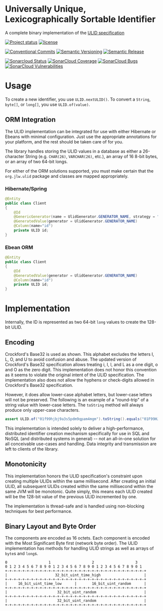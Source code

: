 # Universally Unique, Lexicographically Sortable Identifier

A complete binary implementation of the [ULID specification](https://github.com/ulid/spec)

[![Project status](https://img.shields.io/github/release/jlwagner12/ulid.svg)](https://github.com/jlwagner12/ulid/releases/latest)
[![license](https://img.shields.io/github/license/jlwagner12/ulid.svg)](https://github.com/jlwagner12/ulid/releases/latest)

[![Conventional Commits](https://camo.githubusercontent.com/74420c84a8cdfb2ed88abc162cde2dd9fc6dcf14f2ee0ec0779eb2cca98836e9/68747470733a2f2f696d672e736869656c64732e696f2f62616467652f436f6e76656e74696f6e616c253230436f6d6d6974732d312e302e302d79656c6c6f772e737667)](https://conventionalcommits.org/)
[![Semantic Versioning](https://img.shields.io/badge/semver-2.0.0-green)](https://semver.org/)
[![Semantic Release](https://img.shields.io/badge/%20%20%F0%9F%93%A6%F0%9F%9A%80-semantic--release-e10079.svg)](https://github.com/semantic-release/semantic-release)

[![Sonarcloud Status](https://sonarcloud.io/api/project_badges/measure?project=jlwagner12_ulid&metric=alert_status)](https://sonarcloud.io/dashboard?id=jlwagner12_ulid)
[![SonarCloud Coverage](https://sonarcloud.io/api/project_badges/measure?project=jlwagner12_ulid&metric=coverage)](https://sonarcloud.io/component_measures/metric/coverage/list?id=jlwagner12_ulid)
[![SonarCloud Bugs](https://sonarcloud.io/api/project_badges/measure?project=jlwagner12_ulid&metric=bugs)](https://sonarcloud.io/component_measures/metric/reliability_rating/list?id=jlwagner12_ulid)
[![SonarCloud Vulnerabilities](https://sonarcloud.io/api/project_badges/measure?project=jlwagner12_ulid&metric=vulnerabilities)](https://sonarcloud.io/component_measures/metric/security_rating/list?id=jlwagner12_ulid)

# Usage

To create a new identifier, you use `ULID.nextULID()`. To convert a `String`,
`byte[]`, or `long[]`, you use `ULID.of(value)`.

## ORM Integration

The ULID implementation can be integrated for use with either Hibernate or 
Ebeans with minimal configuration. Just use the appropriate annotations for your
platform, and the rest should be taken care of for you.

The library handles storing the ULID values in a database as either a
26-character String (e.g. `CHAR(26)`, `VARCHAR(26)`, etc.), an array of 16
8-bit bytes, or an array of two 64-bit longs.

For either of the ORM solutions supported, you must make certain that the
`org.jlw.ulid` package and classes are mapped appropriately.

### Hibernate/Spring

```java
@Entity
public class Client
{
    @Id
    @GenericGenerator(name = UlidGenerator.GENERATOR_NAME, strategy = "org.jlw.ulid.UlidGenerator")
    @GeneratedValue(generator = UlidGenerator.GENERATOR_NAME)  
    @Column(name="id")
    private ULID id;
}
```

### Ebean ORM

```java
@Entity
public class Client
{
    @Id
    @GeneratedValue(generator = UlidGenerator.GENERATOR_NAME)  
    @Column(name="id")
    private ULID id;
}
```

# Implementation

Internally, the ID is represented as two 64-bit `long` values to create the
128-bit ULID.

## Encoding

Crockford's Base32 is used as shown. This alphabet excludes the letters I, L,
O, and U to avoid confusion and abuse. The updated version of Crockford's Base32
specification allows treating i, I, l, and L as a one digit, o and O as the
zero digit. This implementation does not honor this convention as it seems to
violate the original intent of the ULID specification. The implementation also
does not allow the hyphens or check-digits allowed in Crockford's Base32
specification.

However, it does allow lower-case alphabet letters, but lower-case
letters will not be preserved. The following is an example of a "round-trip" of
a string value with lower-case letters. The `toString` method will always produce
only upper-case characters.

```java
assert ULID.of("01f99hjbj9a3s5pdm9qpam4mgm").toString().equals("01F99HJBJ9A3S5PDM9QPAM4MGM") == true; 
```

This implementation is intended solely to deliver a high-performance,
distributed identifier creation mechanism specifically for use in SQL and NoSQL
(and distributed systems in general) -- not an all-in-one solution for all
conceivable use-cases and handling. Data integrity and transmission are left to
clients of the library.

## Monotonicity

This implementation honors the ULID specification's constraint upon creating
multiple ULIDs within the same millisecond. After creating an initial ULID, all
subsequent ULIDs created within the same millisecond within the same JVM will be
monotonic. Quite simply, this means each ULID created will be the 128-bit value
of the previous ULID incremented by one.

The implementation is thread-safe and is handled using non-blocking techniques
for best performance.

## Binary Layout and Byte Order

The components are encoded as 16 octets. Each component is encoded with the Most
Significant Byte first (network byte order). The ULID implementation has methods
for handling ULID strings as well as arrays of `byte`s and `long`s.

```
0                   1                   2                   3
0 1 2 3 4 5 6 7 8 9 0 1 2 3 4 5 6 7 8 9 0 1 2 3 4 5 6 7 8 9 0 1
+-+-+-+-+-+-+-+-+-+-+-+-+-+-+-+-+-+-+-+-+-+-+-+-+-+-+-+-+-+-+-+-+
|                      32_bit_uint_time_high                    |
+-+-+-+-+-+-+-+-+-+-+-+-+-+-+-+-+-+-+-+-+-+-+-+-+-+-+-+-+-+-+-+-+
|     16_bit_uint_time_low      |       16_bit_uint_random      |
+-+-+-+-+-+-+-+-+-+-+-+-+-+-+-+-+-+-+-+-+-+-+-+-+-+-+-+-+-+-+-+-+
|                       32_bit_uint_random                      |
+-+-+-+-+-+-+-+-+-+-+-+-+-+-+-+-+-+-+-+-+-+-+-+-+-+-+-+-+-+-+-+-+
|                       32_bit_uint_random                      |
+-+-+-+-+-+-+-+-+-+-+-+-+-+-+-+-+-+-+-+-+-+-+-+-+-+-+-+-+-+-+-+-+
```
